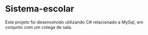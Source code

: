 # Sistema-escolar
Este projeto foi desenvolvido utilizando C# relacionado a MySql, em conjunto com um colega de sala.
